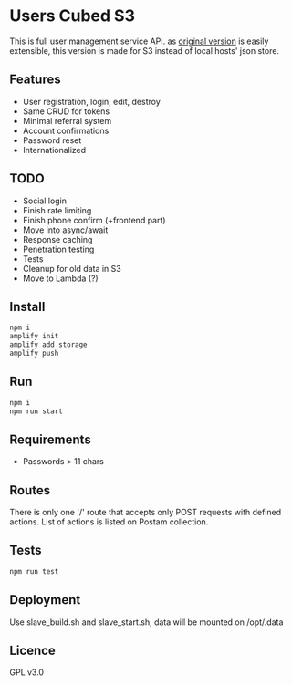 # Users Cubed S3

This is full user management service API. as [original version](https://github.com/TalaikisInc/users-cubed) is easily extensible, this version is made for S3 instead of local hosts' json store.

## Features

* User registration, login, edit, destroy
* Same CRUD for tokens
* Minimal referral system
* Account confirmations
* Password reset
* Internationalized

## TODO

* Social login
* Finish rate limiting
* Finish phone confirm (+frontend part)
* Move into async/await
* Response caching
* Penetration testing
* Tests
* Cleanup for old data in S3
* Move to Lambda (?)

## Install

```bash
npm i
amplify init
amplify add storage
amplify push
```

## Run

```bash
npm i
npm run start
```

## Requirements

* Passwords > 11 chars

## Routes

There is only one '/' route that accepts only POST requests with defined actions. List of actions is listed on Postam collection.

## Tests

```bash
npm run test
```

## Deployment

Use slave_build.sh and slave_start.sh, data will be mounted on /opt/.data

## Licence

GPL v3.0

